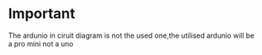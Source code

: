 # Important
The ardunio in ciruit diagram is not the used one,the utilised ardunio will be a pro mini not a uno
